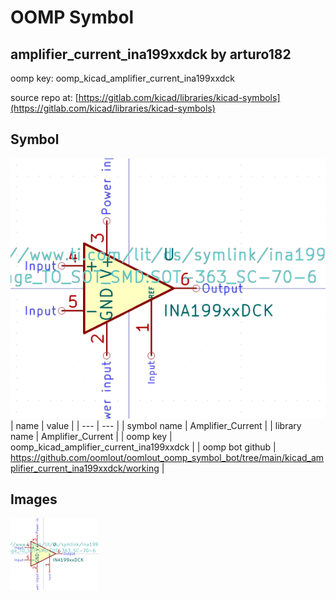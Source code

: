 # OOMP Symbol  
## amplifier_current_ina199xxdck  by arturo182  
  
oomp key: oomp_kicad_amplifier_current_ina199xxdck  
  
source repo at: [https://gitlab.com/kicad/libraries/kicad-symbols](https://gitlab.com/kicad/libraries/kicad-symbols)  
## Symbol  
  
[![working.png](working_600.png)](working.png)  
| name | value | 
| --- | --- | 
| symbol name | Amplifier_Current | 
| library name | Amplifier_Current | 
| oomp key | oomp_kicad_amplifier_current_ina199xxdck | 
| oomp bot github | https://github.com/oomlout/oomlout_oomp_symbol_bot/tree/main/kicad_amplifier_current_ina199xxdck/working | 
## Images  
  
[![working.png](working_140.png)](working.png)  
